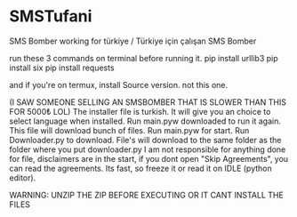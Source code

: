 # SMSTufani
SMS Bomber working for türkiye  /  Türkiye için çalışan SMS Bomber

run these 3 commands on terminal before running it.
pip install urllib3
pip install six
pip install requests

and if you're on termux, install Source version. not this one. 

(I SAW SOMEONE SELLING AN SMSBOMBER THAT IS SLOWER THAN THIS FOR 5000₺ LOL)
The installer file is turkish. It will give you an choice to select language when installed.
Run main.pyw downloaded to run it again. This file will download bunch of files. Run main.pyw for start. Run Downloader.py to download.
File's will download to the same folder as the folder where you put downloader.py
I am not responsible for anything done for file, disclaimers are in the start, if you dont open "Skip Agreements", you can read the agreements. Its fast, so freeze it or read it on IDLE (python editor).


WARNING: UNZIP THE ZIP BEFORE EXECUTING OR IT CANT INSTALL THE FILES
